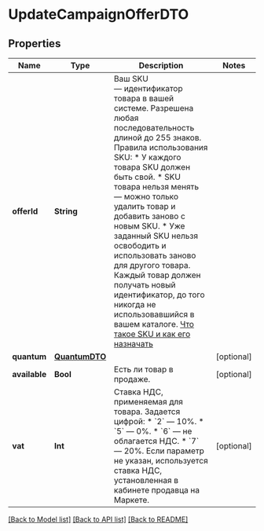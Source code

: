 # UpdateCampaignOfferDTO

## Properties
Name | Type | Description | Notes
------------ | ------------- | ------------- | -------------
**offerId** | **String** | Ваш SKU — идентификатор товара в вашей системе.  Разрешена любая последовательность длиной до 255 знаков.  Правила использования SKU:  * У каждого товара SKU должен быть свой.  * SKU товара нельзя менять — можно только удалить товар и добавить заново с новым SKU.  * Уже заданный SKU нельзя освободить и использовать заново для другого товара. Каждый товар должен получать новый идентификатор, до того никогда не использовавшийся в вашем каталоге.  [Что такое SKU и как его назначать](https://yandex.ru/support/marketplace/assortment/add/index.html#fields)  | 
**quantum** | [**QuantumDTO**](QuantumDTO.md) |  | [optional] 
**available** | **Bool** | Есть ли товар в продаже.  | [optional] 
**vat** | **Int** | Ставка НДС, применяемая для товара. Задается цифрой:  * &#x60;2&#x60; — 10%. * &#x60;5&#x60; — 0%. * &#x60;6&#x60; — не облагается НДС. * &#x60;7&#x60; — 20%.  Если параметр не указан, используется ставка НДС, установленная в кабинете продавца на Маркете.  | [optional] 

[[Back to Model list]](../README.md#documentation-for-models) [[Back to API list]](../README.md#documentation-for-api-endpoints) [[Back to README]](../README.md)



